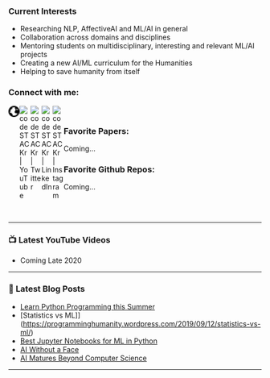 ### Current Interests

- Researching NLP, AffectiveAI and ML/AI in general
- Collaboration across domains and disciplines
- Mentoring students on multidisciplinary, interesting and relevant ML/AI projects 
- Creating a new AI/ML curriculum for the Humanities
- Helping to save humanity from itself

### Connect with me:

[<img align="left" alt="codeSTACKr.com" width="22px" src="https://raw.githubusercontent.com/iconic/open-iconic/master/svg/globe.svg" />][website]
[<img align="left" alt="codeSTACKr | YouTube" width="22px" src="https://cdn.jsdelivr.net/npm/simple-icons@v3/icons/youtube.svg" />][youtube]
[<img align="left" alt="codeSTACKr | Twitter" width="22px" src="https://cdn.jsdelivr.net/npm/simple-icons@v3/icons/twitter.svg" />][twitter]
[<img align="left" alt="codeSTACKr | LinkedIn" width="22px" src="https://cdn.jsdelivr.net/npm/simple-icons@v3/icons/linkedin.svg" />][linkedin]
[<img align="left" alt="codeSTACKr | Instagram" width="22px" src="https://cdn.jsdelivr.net/npm/simple-icons@v3/icons/instagram.svg" />][instagram]

<br />

### Favorite Papers:

Coming...

### Favorite Github Repos:

Coming...

<br />
<br />

---

### 📺 Latest YouTube Videos
<!-- YOUTUBE:START -->
- Coming Late 2020
<!-- YOUTUBE:END -->

---

### 📕 Latest Blog Posts
<!-- BLOG-POST-LIST:START -->
- [Learn Python Programming this Summer](https://programminghumanity.wordpress.com/2019/05/01/learn-python-and-programming/)
- [Statistics vs ML]](https://programminghumanity.wordpress.com/2019/09/12/statistics-vs-ml/)
- [Best Jupyter Notebooks for ML in Python](https://programminghumanity.wordpress.com/2019/09/05/best-jupyter-notebooks-for-ml-in-python/)
- [AI Without a Face](https://programminghumanity.wordpress.com/2019/08/13/ai-poker-faceless/)
- [AI Matures Beyond Computer Science](https://programminghumanity.wordpress.com/2019/07/27/ai-matures-beyond-computer-science/)
<!-- BLOG-POST-LIST:END -->

---

[website]: https://programminghumanity.wordpress.com/
[kenyonweb]: https://www.kenyon.edu/digital-humanities
[twitter]: https://twitter.com/jonchun2000
[youtube]: https://www.youtube.com/channel/UCjHi7EsDSnfIcv6RUfYjM-g/videos?view_as=subscriber
[instagram]: https://www.instagram.com/jonchun2000/
[linkedin]: https://www.linkedin.com/in/jonchun2000
